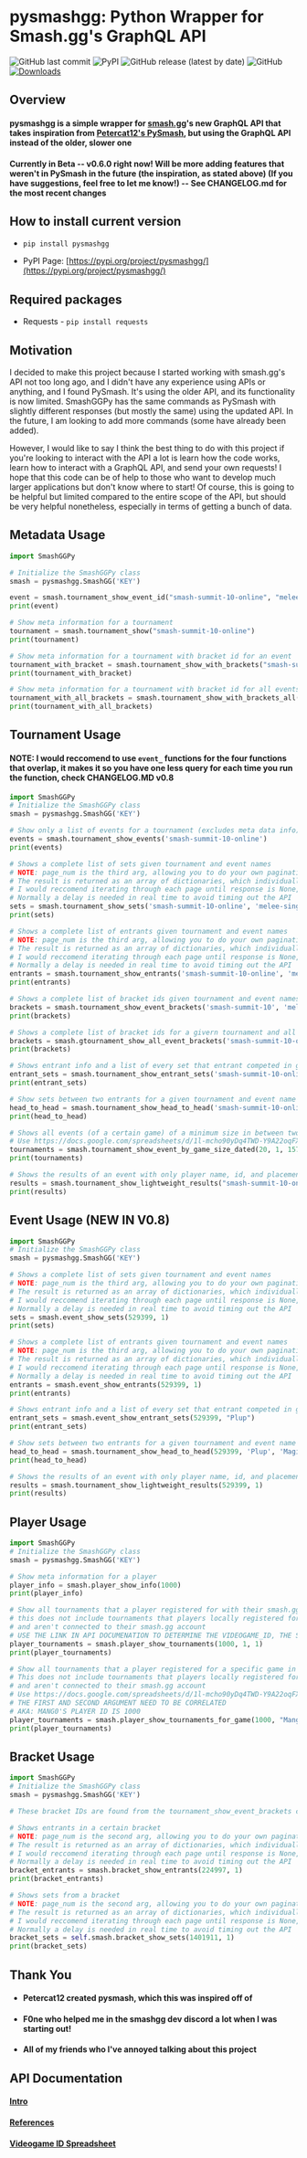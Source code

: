 # **pysmashgg: Python Wrapper for Smash.gg's GraphQL API**

![GitHub last commit](https://img.shields.io/github/last-commit/JeremySkalla/pysmashgg?style=flat-square)
![PyPI](https://img.shields.io/pypi/v/pysmashgg?style=flat-square)
![GitHub release (latest by date)](https://img.shields.io/github/v/release/JeremySkalla/pysmashgg?style=flat-square)
![GitHub](https://img.shields.io/github/license/JeremySkalla/pysmashgg?style=flat-square)
[![Downloads](https://pepy.tech/badge/pysmashgg)](https://pepy.tech/project/pysmashgg)

## **Overview**

#### pysmashgg is a simple wrapper for [smash.gg](https://smash.gg)'s new GraphQL API that takes inspiration from [Petercat12's PySmash](https://github.com/PeterCat12/pysmash), but using the GraphQL API instead of the older, slower one

#### Currently in Beta -- v0.6.0 right now! Will be more adding features that weren't in PySmash in the future (the inspiration, as stated above) (If you have suggestions, feel free to let me know!) -- See CHANGELOG.md for the most recent changes

## How to install current version

- `pip install pysmashgg`

- PyPI Page: [https://pypi.org/project/pysmashgg/](https://pypi.org/project/pysmashgg/)

## **Required packages**

- Requests - `pip install requests`

## **Motivation**

I decided to make this project because I started working with smash.gg's API not too long ago, and I didn't have any experience using APIs or anything, and I found PySmash. It's using the older API, and its functionality is now limited. SmashGGPy has the same commands as PySmash with slightly different responses (but mostly the same) using the updated API. In the future, I am looking to add more commands (some have already been added).

However, I would like to say I think the best thing to do with this project if you're looking to interact with the API a lot is learn how the code works, learn how to interact with a GraphQL API, and send your own requests! I hope that this code can be of help to those who want to develop much larger applications but don't know where to start! Of course, this is going to be helpful but limited compared to the entire scope of the API, but should be very helpful nonetheless, especially in terms of getting a bunch of data.

## **Metadata Usage**

```python
import SmashGGPy

# Initialize the SmashGGPy class
smash = pysmashgg.SmashGG('KEY')

event = smash.tournament_show_event_id("smash-summit-10-online", "melee-singles")
print(event)

# Show meta information for a tournament
tournament = smash.tournament_show("smash-summit-10-online")
print(tournament)

# Show meta information for a tournament with bracket id for an event
tournament_with_bracket = smash.tournament_show_with_brackets("smash-summit-10-online", "melee-singles")
print(tournament_with_bracket)

# Show meta information for a tournament with bracket id for all events
tournament_with_all_brackets = smash.tournament_show_with_brackets_all('smash-summit-10-online')
print(tournament_with_all_brackets)
```

## **Tournament Usage**

#### **NOTE: I would reccomend to use `event_` functions for the four functions that overlap, it makes it so you have one less query for each time you run the function, check CHANGELOG.MD v0.8**

```python
import SmashGGPy
# Initialize the SmashGGPy class
smash = pysmashgg.SmashGG('KEY')

# Show only a list of events for a tournament (excludes meta data info)
events = smash.tournament_show_events('smash-summit-10-online')
print(events)

# Shows a complete list of sets given tournament and event names
# NOTE: page_num is the third arg, allowing you to do your own pagination.
# The result is returned as an array of dictionaries, which individually are sets with data
# I would reccomend iterating through each page until response is None, which means you're out of pages
# Normally a delay is needed in real time to avoid timing out the API
sets = smash.tournament_show_sets('smash-summit-10-online', 'melee-singles', 1)
print(sets)

# Shows a complete list of entrants given tournament and event names
# NOTE: page_num is the third arg, allowing you to do your own pagination.
# The result is returned as an array of dictionaries, which individually are sets with data
# I would reccomend iterating through each page until response is None, which means you're out of pages
# Normally a delay is needed in real time to avoid timing out the API
entrants = smash.tournament_show_entrants('smash-summit-10-online', 'melee-singles', 1)
print(entrants)

# Shows a complete list of bracket ids given tournament and event names
brackets = smash.tournament_show_event_brackets('smash-summit-10', 'melee-singles')
print(brackets)

# Shows a complete list of bracket ids for a givern tournament and all events
brackets = smash.gtournament_show_all_event_brackets('smash-summit-10-online')
print(brackets)

# Shows entrant info and a list of every set that entrant competed in given tournament and event names
entrant_sets = smash.tournament_show_entrant_sets('smash-summit-10-online', 'melee-singles', 'Mang0')
print(entrant_sets)

# Show sets between two entrants for a given tournament and event name
head_to_head = smash.tournament_show_head_to_head('smash-summit-10-online', 'melee-singles', 'Mang0', 'Zain')
print(head_to_head)

# Shows all events (of a certain game) of a minimum size in between two unix timestamps
# Use https://docs.google.com/spreadsheets/d/1l-mcho90yDq4TWD-Y9A22oqFXGo8-gBDJP0eTmRpTaQ/ to find the game_id you're looking for
tournaments = smash.tournament_show_event_by_game_size_dated(20, 1, 1577858400, 1609480800, 1)
print(tournaments)

# Shows the results of an event with only player name, id, and placement
results = smash.tournament_show_lightweight_results("smash-summit-10-online", "melee-singles", 1)
print(results)
```

## **Event Usage (NEW IN V0.8)**

```python
import SmashGGPy
# Initialize the SmashGGPy class
smash = pysmashgg.SmashGG('KEY')

# Shows a complete list of sets given tournament and event names
# NOTE: page_num is the third arg, allowing you to do your own pagination.
# The result is returned as an array of dictionaries, which individually are sets with data
# I would reccomend iterating through each page until response is None, which means you're out of pages
# Normally a delay is needed in real time to avoid timing out the API
sets = smash.event_show_sets(529399, 1)
print(sets)

# Shows a complete list of entrants given tournament and event names
# NOTE: page_num is the third arg, allowing you to do your own pagination.
# The result is returned as an array of dictionaries, which individually are sets with data
# I would reccomend iterating through each page until response is None, which means you're out of pages
# Normally a delay is needed in real time to avoid timing out the API
entrants = smash.event_show_entrants(529399, 1)
print(entrants)

# Shows entrant info and a list of every set that entrant competed in given tournament and event names
entrant_sets = smash.event_show_entrant_sets(529399, "Plup")
print(entrant_sets)

# Show sets between two entrants for a given tournament and event name
head_to_head = smash.tournament_show_head_to_head(529399, 'Plup', 'Magi')
print(head_to_head)

# Shows the results of an event with only player name, id, and placement
results = smash.tournament_show_lightweight_results(529399, 1)
print(results)
```

## **Player Usage**

```python
import SmashGGPy
# Initialize the SmashGGPy class
smash = pysmashgg.SmashGG('KEY')

# Show meta information for a player
player_info = smash.player_show_info(1000)
print(player_info)

# Show all tournaments that a player registered for with their smash.gg account
# this does not include tournaments that players locally registered for
# and aren't connected to their smash.gg account
# USE THE LINK IN API DOCUMENATION TO DETERMINE THE VIDEOGAME_ID, THE SECOND ARG
player_tournaments = smash.player_show_tournaments(1000, 1, 1)
print(player_tournaments)

# Show all tournaments that a player registered for a specific game in with their smash.gg account
# This does not include tournaments that players locally registered for
# and aren't connected to their smash.gg account
# Use https://docs.google.com/spreadsheets/d/1l-mcho90yDq4TWD-Y9A22oqFXGo8-gBDJP0eTmRpTaQ/ to find the game_id you're looking for
# THE FIRST AND SECOND ARGUMENT NEED TO BE CORRELATED
# AKA: MANG0'S PLAYER ID IS 1000
player_tournaments = smash.player_show_tournaments_for_game(1000, "Mang0", 1, 1)
print(player_tournaments)
```

## **Bracket Usage**

```python
import SmashGGPy
# Initialize the SmashGGPy class
smash = pysmashgg.SmashGG('KEY')

# These bracket IDs are found from the tournament_show_event_brackets command, as well as others

# Shows entrants in a certain bracket
# NOTE: page_num is the second arg, allowing you to do your own pagination.
# The result is returned as an array of dictionaries, which individually are sets with data
# I would reccomend iterating through each page until response is None, which means you're out of pages
# Normally a delay is needed in real time to avoid timing out the API
bracket_entrants = smash.bracket_show_entrants(224997, 1)
print(bracket_entrants)

# Shows sets from a bracket
# NOTE: page_num is the second arg, allowing you to do your own pagination.
# The result is returned as an array of dictionaries, which individually are sets with data
# I would reccomend iterating through each page until response is None, which means you're out of pages
# Normally a delay is needed in real time to avoid timing out the API
bracket_sets = self.smash.bracket_show_sets(1401911, 1)
print(bracket_sets)
```

## **Thank You**

- #### **Petercat12** created pysmash, which this was inspired off of
- #### **F0ne** who helped me in the smashgg dev discord a lot when I was starting out!
- #### **All of my friends** who I've annoyed talking about this project

## **API Documentation**

#### [Intro](https://developer.smash.gg/docs/intro/)

#### [References](https://developer.smash.gg/reference/)

#### [Videogame ID Spreadsheet](https://docs.google.com/spreadsheets/d/1l-mcho90yDq4TWD-Y9A22oqFXGo8-gBDJP0eTmRpTaQ/)
